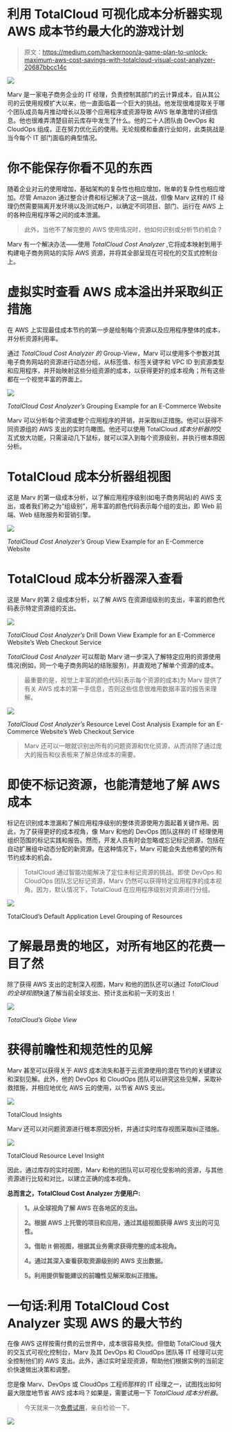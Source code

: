 # 利用 TotalCloud 可视化成本分析器实现 AWS 成本节约最大化的游戏计划

> 原文：<https://medium.com/hackernoon/a-game-plan-to-unlock-maximum-aws-cost-savings-with-totalcloud-visual-cost-analyzer-20687bbcc14c>

![](img/6300576029fe16b3e10279ffe0730f64.png)

Marv 是一家电子商务企业的 IT 经理，负责控制其部门的云计算成本，自从其公司的云使用规模扩大以来，他一直面临着一个巨大的挑战。他发现很难提取关于哪个团队成员每月推动增长以及哪个应用程序或资源导致 AWS 账单激增的详细信息。他也很难弄清楚目前云库存中发生了什么。他的二十人团队由 DevOps 和 CloudOps 组成，正在努力优化云的使用。无论规模和垂直行业如何，此类挑战是当今每个 IT 部门面临的典型情况。

# 你不能保存你看不见的东西

随着企业对云的使用增加，基础架构的复杂性也相应增加，账单的复杂性也相应增加。尽管 Amazon 通过整合计费和标记解决了这一挑战，但像 Marv 这样的 IT 经理仍然需要隔离开发环境以及测试帐户，以确定不同项目、部门、运行在 AWS 上的各种应用程序等之间的成本泄漏。

> 此外，当他不了解完整的 AWS 使用情况时，他如何识别或分析节约机会？

Marv 有一个解决办法——使用 *TotalCloud Cost Analyzer* ,它将成本映射到用于构建电子商务网站的实际 AWS 资源，并将其全部呈现在可视化的交互式控制台上。

# 虚拟实时查看 AWS 成本溢出并采取纠正措施

在 AWS 上实现最佳成本节约的第一步是绘制每个资源以及应用程序整体的成本，并分析资源利用率。

通过 *TotalCloud Cost Analyzer 的* Group-View，Marv 可以使用多个参数对其电子商务网站的资源进行动态分组，从标签值、标签关键字和 VPC ID 到资源类型和应用程序，并开始映射这些分组资源的成本，以获得更好的成本视角；所有这些都在一个视觉丰富的界面上。

![](img/11e135a84c1c42312ae42d3e93864b28.png)

*TotalCloud Cost Analyzer’s* Grouping Example for an E-Commerce Website

Marv 可以分析每个资源或整个应用程序的开销，并采取纠正措施。他可以获得不同资源组的 AWS 支出的实时鸟瞰图。他还可以使用 TotalCloud *成本分析器的*交互式放大功能，只需滚动几下鼠标，就可以深入到每个资源级别，并执行根本原因分析。

# **TotalCloud 成本分析器组视图**

这是 Marv 的第一级成本分析，以了解应用程序级别(如电子商务网站)的 AWS 支出，或者我们称之为“组级别”，用丰富的颜色代码表示每个组的支出，即 Web 前端、Web 结账服务和营销引擎。

![](img/c4530e65df53c7cc687ad96ae58336dc.png)

*TotalCloud Cost Analyzer’s* Group View Example for an E-Commerce Website

# **TotalCloud 成本分析器深入查看**

这是 Marv 的第 2 级成本分析，以了解 AWS 在资源组级别的支出，丰富的颜色代码表示特定资源组的支出。

![](img/b2c8ffff40b0edb0022d3bc403bcd0a2.png)

*TotalCloud Cost Analyzer’s* Drill Down View Example for an E-Commerce Website’s Web Checkout Service

*TotalCloud Cost Analyzer* 可以帮助 Marv 进一步深入了解特定应用的资源使用情况(例如，同一个电子商务网站的结账服务)，并直观地了解单个资源的成本。

> 最重要的是，视觉上丰富的颜色代码(表示每个资源的成本)为 Marv 提供了有关 AWS 成本的第一手信息，否则这些信息很难用数据丰富的报告来理解。

![](img/01ef54e23101d0c5b9bc290afa50546f.png)

*TotalCloud Cost Analyzer’s* Resource Level Cost Analysis Example for an E-Commerce Website’s Web Checkout Service

> Marv 还可以一眼就识别出所有的问题资源和优化资源，从而消除了通过庞大的报告和仪表板来了解总体成本的需要。

# 即使不标记资源，也能清楚地了解 AWS 成本

标记在识别成本泄漏和了解应用程序级别的整体资源使用方面起着关键作用。因此，为了获得更好的成本视角，像 Marv 和他的 DevOps 团队这样的 IT 经理使用组织范围的标记实践和报告。然而，开发人员有时会忽略或忘记标记资源，包括在自动扩展组中动态分配的新资源。在这种情况下，Marv 可能会失去他希望的所有节约成本的机会。

> TotalCloud 通过智能功能解决了定位未标记资源的挑战。即使 DevOps 和 CloudOps 团队忘记标记资源，Marv 仍然可以获得特定应用程序的成本视角。因为，默认情况下，TotalCloud 在应用程序级别对资源进行分组。

![](img/35f927a3d6eecbed56db93b339c8d8ff.png)

TotalCloud’s Default Application Level Grouping of Resources

# 了解最昂贵的地区，对所有地区的花费一目了然

除了获得 AWS 支出的定制深入视图，Marv 和他的团队还可以通过 *TotalCloud 的全球视图*快速了解当前全球支出、预计支出和前一天的支出！

![](img/2b4ea563a3ca91272771e884fdfcd26b.png)

*TotalCloud’s Globe View*

# 获得前瞻性和规范性的见解

Marv 甚至可以获得关于 AWS 成本流失和基于云资源使用的潜在节约的关键建议和深刻见解。此外，他的 DevOps 和 CloudOps 团队可以研究这些见解，采取补救措施，并相应地优化 AWS 云的使用，以节省 AWS 支出。

![](img/629913416e4549308fdef454270df1cc.png)

TotalCloud Insights

Marv 还可以对问题资源进行根本原因分析，并通过实时库存视图采取纠正措施。

![](img/5173d5be5229722ea3a819318f0605fc.png)

TotalCloud Resource Level Insight

因此，通过库存的实时视图，Marv 和他的团队可以可视化受影响的资源，与其他资源进行比较和对比，以建立正确的成本视角。

**总而言之，TotalCloud Cost Analyzer 方便用户:**

> **1。从全球视角了解 AWS 在各地区的支出。**
> 
> **2。根据 AWS 上托管的项目和应用，通过其组视图获得 AWS 支出的可见性。**
> 
> **3。借助 it 俯视图，根据其业务需求获得完整的成本视角。**
> 
> **4。通过其深入查看获取资源级别的 AWS 支出数据。**
> 
> **5。利用提供智能建议的前瞻性见解采取纠正措施。**

# 一句话:利用 TotalCloud Cost Analyzer 实现 AWS 的最大节约

在像 AWS 这样按需付费的云世界中，成本很容易失控。但借助 TotalCloud 强大的交互式可视化控制台，Marv 及其 DevOps 和 CloudOps 团队等 IT 经理可以完全控制他们的 AWS 支出。此外，通过实时呈现资源，帮助他们根据实例的当前定价快速做出决策和调整。

您是像 Marv、DevOps 或 CloudOps 工程师那样的 IT 经理之一，试图找出如何最大限度地节省 AWS 成本吗？如果是，需要试用一下 *TotalCloud 成本分析器*。

> 今天就来一次[免费试用](https://totalcloud.io/download.html)，亲自检验一下。

![](img/f4866015522528d55ab1fbcb0d784dbe.png)